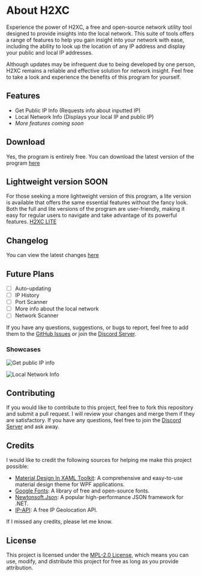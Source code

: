 # About H2XC

Experience the power of H2XC, a free and open-source network utility tool designed to provide insights into the local network. This suite of tools offers a range of features to help you gain insight into your network with ease, including the ability to look up the location of any IP address and display your public and local IP addresses.

Although updates may be infrequent due to being developed by one person, H2XC remains a reliable and effective solution for network insight. Feel free to take a look and experience the benefits of this program for yourself.

## Features

- Get Public IP Info (Requests info about inputted IP)
- Local Network Info (Displays your local IP and public IP)
- *More features coming soon*

## Download

Yes, the program is entirely free. You can download the latest version of the program [here]()

## Lightweight version SOON

For those seeking a more lightweight version of this program, a lite version is available that offers the same essential features without the fancy look. Both the full and lite versions of the program are user-friendly, making it easy for regular users to navigate and take advantage of its powerful features.
[H2XC LITE](https://github.com/Harmless05)

## Changelog

You can view the latest changes [here](https://github.com/Harmless05/H2XC/blob/main/CHANGELOG.md)

## Future Plans

- [ ] Auto-updating
- [ ] IP History
- [ ] Port Scanner
- [ ] More info about the local network
- [ ] Network Scanner

If you have any questions, suggestions, or bugs to report, feel free to add them to the [GitHub Issues](https://github.com/Harmless05/H2XC/issues/) or join the [Discord Server](https://discord.com/invite/a2XevWa4zQ).

### Showcases

![Get public IP info](https://imgur.com/a/WgLYkUX)

![Local Network Info](https://imgur.com/a/OcHOwvN)

## Contributing

If you would like to contribute to this project, feel free to fork this repository and submit a pull request. I will review your changes and merge them if they are satisfactory. If you have any questions, feel free to join the [Discord Server](https://discord.com/invite/a2XevWa4zQ) and ask away.

## Credits

I would like to credit the following sources for helping me make this project possible:

- [Material Design In XAML Toolkit](http://materialdesigninxaml.net/): A comprehensive and easy-to-use material design theme for WPF applications.
- [Google Fonts](https://fonts.google.com/): A library of free and open-source fonts.
- [Newtonsoft.Json](https://www.newtonsoft.com/json): A popular high-performance JSON framework for .NET.
- [IP-API](https://ip-api.com/): A free IP Geolocation API.

If I missed any credits, please let me know.

## License

This project is licensed under the [MPL-2.0 License](https://github.com/Harmless05/H2XC/blob/main/LICENSE), which means you can use, modify, and distribute this project for free as long as you provide attribution.
